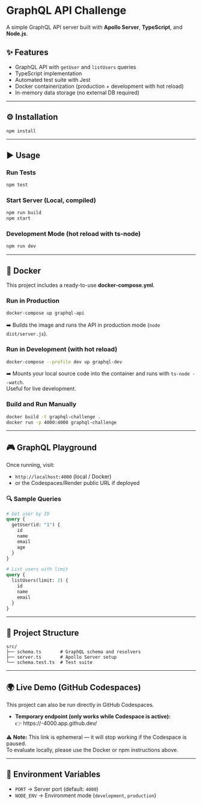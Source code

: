 # GraphQL API Challenge

A simple GraphQL API server built with **Apollo Server**, **TypeScript**, and **Node.js**.

## ✨ Features

- GraphQL API with `getUser` and `listUsers` queries
- TypeScript implementation
- Automated test suite with Jest
- Docker containerization (production + development with hot reload)
- In-memory data storage (no external DB required)

---

## ⚙️ Installation

```bash
npm install
```

---

## ▶️ Usage

### Run Tests
```bash
npm test
```

### Start Server (Local, compiled)
```bash
npm run build
npm start
```

### Development Mode (hot reload with ts-node)
```bash
npm run dev
```

---

## 🐳 Docker

This project includes a ready-to-use **docker-compose.yml**.

### Run in Production
```bash
docker-compose up graphql-api
```
➡️ Builds the image and runs the API in production mode (`node dist/server.js`).

### Run in Development (with hot reload)
```bash
docker-compose --profile dev up graphql-dev
```
➡️ Mounts your local source code into the container and runs with `ts-node --watch`.  
Useful for live development.

### Build and Run Manually
```bash
docker build -t graphql-challenge .
docker run -p 4000:4000 graphql-challenge
```

---

## 🎮 GraphQL Playground

Once running, visit:

- `http://localhost:4000` (local / Docker)  
- or the Codespaces/Render public URL if deployed

### 🔍 Sample Queries

```graphql
# Get user by ID
query {
  getUser(id: "1") {
    id
    name
    email
    age
  }
}

# List users with limit
query {
  listUsers(limit: 2) {
    id
    name
    email
  }
}
```

---

## 📂 Project Structure

```
src/
├── schema.ts       # GraphQL schema and resolvers
├── server.ts       # Apollo Server setup
└── schema.test.ts  # Test suite
```

---

## 🌍 Live Demo (GitHub Codespaces)

This project can also be run directly in GitHub Codespaces.  

- **Temporary endpoint (only works while Codespace is active):**  
  👉 https://<your-codespace-id>-4000.app.github.dev/  

⚠️ **Note:** This link is ephemeral — it will stop working if the Codespace is paused.  
To evaluate locally, please use the Docker or npm instructions above.

---

## 🔧 Environment Variables

- `PORT` → Server port (default: `4000`)  
- `NODE_ENV` → Environment mode (`development`, `production`)  
